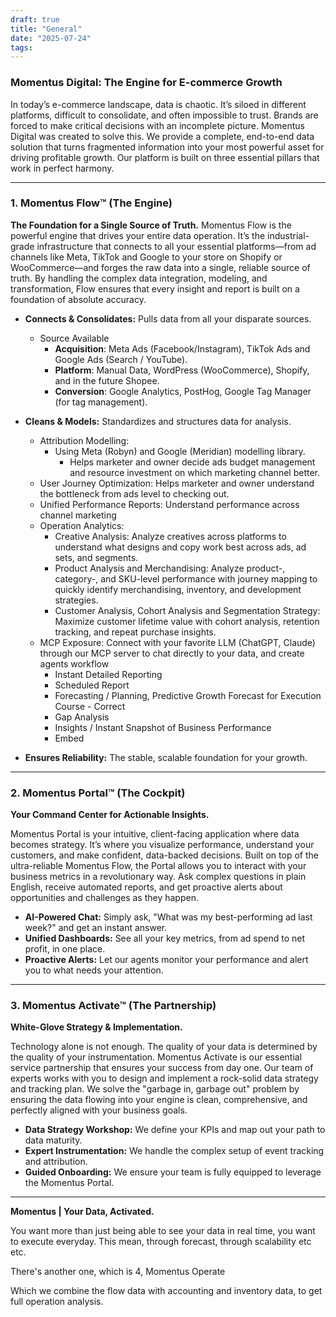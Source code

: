 ```yaml
---
draft: true
title: "General"
date: "2025-07-24"
tags: 
---
```

### **Momentus Digital: The Engine for E-commerce Growth**

In today’s e-commerce landscape, data is chaotic. It’s siloed in different platforms, difficult to consolidate, and often impossible to trust. Brands are forced to make critical decisions with an incomplete picture. Momentus Digital was created to solve this. We provide a complete, end-to-end data solution that turns fragmented information into your most powerful asset for driving profitable growth. Our platform is built on three essential pillars that work in perfect harmony.

---

### **1. Momentus Flow™ (The Engine)**

**The Foundation for a Single Source of Truth.**
Momentus Flow is the powerful engine that drives your entire data operation. It’s the industrial-grade infrastructure that connects to all your essential platforms—from ad channels like Meta, TikTok and Google to your store on Shopify or WooCommerce—and forges the raw data into a single, reliable source of truth. By handling the complex data integration, modeling, and transformation, Flow ensures that every insight and report is built on a foundation of absolute accuracy.
- **Connects & Consolidates:** Pulls data from all your disparate sources.
	- Source Available
		- **Acquisition**: Meta Ads (Facebook/Instagram), TikTok Ads and Google Ads (Search / YouTube).
		- **Platform**: Manual Data, WordPress (WooCommerce), Shopify, and in the future Shopee. 
		- **Conversion**: Google Analytics, PostHog, Google Tag Manager (for tag management).
- **Cleans & Models:** Standardizes and structures data for analysis.
	- Attribution Modelling:
		- Using Meta (Robyn) and Google (Meridian) modelling library. 
			- Helps marketer and owner decide ads budget management and resource investment on which marketing channel better.
	- User Journey Optimization: Helps marketer and owner understand the bottleneck from ads level to checking out.
	- Unified Performance Reports: Understand performance across channel marketing
	- Operation Analytics: 
		- Creative Analysis: Analyze creatives across platforms to understand what designs and copy work best across ads, ad sets, and segments.
		- Product Analysis and Merchandising: Analyze product-, category-, and SKU-level performance with journey mapping to quickly identify merchandising, inventory, and development strategies.
		- Customer Analysis, Cohort Analysis and Segmentation Strategy: Maximize customer lifetime value with cohort analysis, retention tracking, and repeat purchase insights.
	- MCP Exposure: Connect with your favorite LLM (ChatGPT, Claude) through our MCP server to chat directly to your data, and create agents workflow
		- Instant Detailed Reporting
		- Scheduled Report
		- Forecasting / Planning, Predictive Growth Forecast for Execution Course - Correct
		- Gap Analysis
		- Insights / Instant Snapshot of Business Performance
		- Embed
		    
- **Ensures Reliability:** The stable, scalable foundation for your growth.

---

### **2. Momentus Portal™ (The Cockpit)**

**Your Command Center for Actionable Insights.**

Momentus Portal is your intuitive, client-facing application where data becomes strategy. It’s where you visualize performance, understand your customers, and make confident, data-backed decisions. Built on top of the ultra-reliable Momentus Flow, the Portal allows you to interact with your business metrics in a revolutionary way. Ask complex questions in plain English, receive automated reports, and get proactive alerts about opportunities and challenges as they happen.

- **AI-Powered Chat:** Simply ask, "What was my best-performing ad last week?" and get an instant answer.
- **Unified Dashboards:** See all your key metrics, from ad spend to net profit, in one place.
- **Proactive Alerts:** Let our agents monitor your performance and alert you to what needs your attention.

---

### **3. Momentus Activate™ (The Partnership)**

**White-Glove Strategy & Implementation.**

Technology alone is not enough. The quality of your data is determined by the quality of your instrumentation. Momentus Activate is our essential service partnership that ensures your success from day one. Our team of experts works with you to design and implement a rock-solid data strategy and tracking plan. We solve the "garbage in, garbage out" problem by ensuring the data flowing into your engine is clean, comprehensive, and perfectly aligned with your business goals.

- **Data Strategy Workshop:** We define your KPIs and map out your path to data maturity.
- **Expert Instrumentation:** We handle the complex setup of event tracking and attribution.
- **Guided Onboarding:** We ensure your team is fully equipped to leverage the Momentus Portal.

---

**Momentus | Your Data, Activated.**


You want more than just being able to see your data in real time, you want to execute everyday. This mean, through forecast, through scalability etc etc.

There's another one, which is 4, Momentus Operate

Which we combine the flow data with accounting and inventory data, to get full operation analysis.